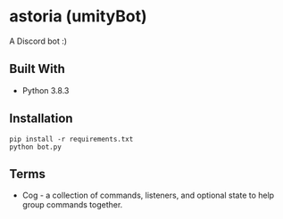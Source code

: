 # astoria (umityBot)

A Discord bot :)

## Built With

* Python 3.8.3

## Installation

```
pip install -r requirements.txt
python bot.py
```

## Terms

* Cog - a collection of commands, listeners, and optional state to help group commands together. 